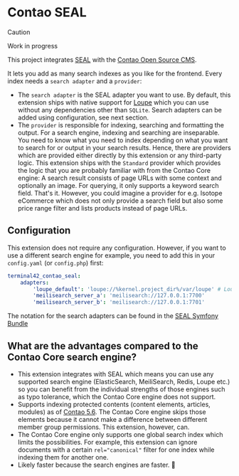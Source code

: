 # Contao SEAL

> [!CAUTION]
> Work in progress

This project integrates [SEAL](https://github.com/php-cmsig/search) with the [Contao Open Source CMS](https://www.contao.org).

It lets you add as many search indexes as you like for the frontend. Every index needs a `search adapter` and a 
`provider`:

* The `search adapter` is the SEAL adapter you want to use. By default, this extension ships with native support for 
  [Loupe](https://github.com/loupe-php/loupe) which you can use without any dependencies other than `SQLite`. 
  Search adapters can be added using configuration, see next section.
* The `provider` is responsible for indexing, searching and formatting the output. For a search engine, indexing and 
  searching are inseparable. You need to know what you need to index depending on what you want to search for or 
  output in your search results. Hence, there are providers which are provided either directly by this extension or 
  any third-party logic. This extension ships with the `Standard` provider which provides the logic that you are 
  probably familiar with from the Contao Core engine: A search result consists of page URLs with some context and 
  optionally an image. For querying, it only supports a keyword search field. That's it. However, you could imagine 
  a provider for e.g. Isotope eCommerce which does not only provide a search field but also some price range filter 
  and lists products instead of page URLs.

## Configuration

This extension does not require any configuration. However, if you want to use a different search engine for example,
you need to add this in your `config.yaml` (or `config.php`) first:

```yaml
terminal42_contao_seal:
    adapters:
        'loupe_default': 'loupe://%kernel.project_dir%/var/loupe' # Loupe, storing the indexes in `var/loupe`
        'meilisearch_server_a': 'meilisearch://127.0.0.1:7700'
        'meilisearch_server_b': 'meilisearch://127.0.0.1:7701'
```

The notation for the search adapters can be found in the [SEAL Symfony Bundle](https://github.com/PHP-CMSIG/seal-symfony-bundle)

## What are the advantages compared to the Contao Core search engine?

* This extension integrates with SEAL which means you can use any supported search engine (ElasticSearch, MeiliSearch, Redis, Loupe etc.)
  so you can benefit from the individual strengths of those engines such as typo tolerance, which the Contao Core engine
  does not support.
* Supports indexing protected contents (content elements, articles, modules) as of [Contao 5.6](https://github.com/contao/contao/pull/8395).
  The Contao Core engine skips those elements because it cannot make a difference between different member group permissions.
  This extension, however, can.
* The Contao Core engine only supports one global search index which limits the possibilities. For example, this extension
  can ignore documents with a certain `rel="canonical"` filter for one index while indexing them for another one.
* Likely faster because the search engines are faster. 🚀
